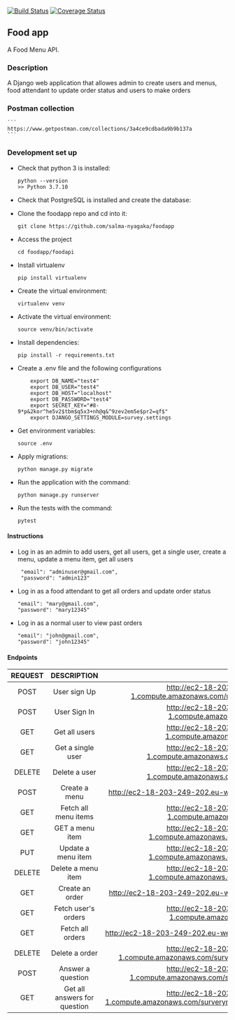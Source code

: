 [![Build Status](https://app.travis-ci.com/salma-nyagaka/foodapp.svg?branch=develop)](https://app.travis-ci.com/salma-nyagaka/foodapp)
[![Coverage Status](https://coveralls.io/repos/github/salma-nyagaka/foodapp/badge.svg?branch=develop)](https://coveralls.io/github/salma-nyagaka/foodapp?branch=develop)


## Food app
A Food Menu API.

### Description
A Django web application that allowes admin to create users and menus, food attendant to update order status and users to make orders

### Postman collection

    ```
    https://www.getpostman.com/collections/3a4ce9cdbada9b9b137a
    ```

### Development set up

-   Check that python 3 is installed:

    ```
    python --version
    >> Python 3.7.10
    ```

-   Check that PostgreSQL is installed and create the database:


-   Clone the foodapp repo and cd into it:

    ```
    git clone https://github.com/salma-nyagaka/foodapp
    ```

- Access the project

    ```
    cd foodapp/foodapi
    ```

- Install virtualenv

    ```
    pip install virtualenv
    ```

-   Create the virtual environment:

    ```
    virtualenv venv
    ```

-   Activate the virtual environment:

    ```
    source venv/bin/activate
    ```

-   Install dependencies:

    ```
    pip install -r requirements.txt 
    ```

-   Create a .env file and the following configurations

    ```
        export DB_NAME="test4"
        export DB_USER="test4"
        export DB_HOST="localhost"
        export DB_PASSWORD="test4"
        export SECRET_KEY="#8-9*p&2kor^he5v2$tbm$q5x3+nh@q&^9zev2em5e$pr2=qf$"
        export DJANGO_SETTINGS_MODULE=survey.settings

    ```

-   Get environment variables:

    ```
    source .env
    ```

-   Apply migrations:

    ```
    python manage.py migrate
    ```

-   Run the application with the command:

    ```
    python manage.py runserver 
    ```

-   Run the tests with the command:

    ```
    pytest
    ```
 #### Instructions 
 - Log in as an admin to add users, get all users, get a single user, create a menu, 
 update a menu item, get all users

   ```
    "email": "adminuser@gmail.com",
    "password": "admin123"
    ```
 - Log in as a food attendant to get all orders and update order status

    ```
    "email": "mary@gmail.com",
    "password": "mary12345"
    ```

 - Log in as a normal user to view past orders

    ```
    "email": "john@gmail.com",
    "password": "john12345"
    ```
 

 #### Endpoints
| REQUEST | DESCRIPTION  | URL  |
| :-----: | :-: | :-: |
| POST | User sign Up|  http://ec2-18-203-249-202.eu-west-1.compute.amazonaws.com/users/register?is_admin=is_admin |
| POST | User Sign In|  http://ec2-18-203-249-202.eu-west-1.compute.amazonaws.com/users/login |
| GET | Get all users|  http://ec2-18-203-249-202.eu-west-1.compute.amazonaws.com/users/details|
| GET | Get a single user|  http://ec2-18-203-249-202.eu-west-1.compute.amazonaws.com/users/details/{{user_id}} |
| DELETE | Delete a user|  http://ec2-18-203-249-202.eu-west-1.compute.amazonaws.com/users/details/{{user_id}} |
| POST | Create a menu|  http://ec2-18-203-249-202.eu-west-1.compute.amazonaws.com/menu/ |
| GET | Fetch all menu items |  http://ec2-18-203-249-202.eu-west-1.compute.amazonaws.com/menu/items |
| GET | GET a menu item|  http://ec2-18-203-249-202.eu-west-1.compute.amazonaws.com/menu/item/{{menu_id}} |
| PUT | Update a menu item | http://ec2-18-203-249-202.eu-west-1.compute.amazonaws.com/menu/item/{{menu_id}} |
| DELETE | Delete a menu item|  http://ec2-18-203-249-202.eu-west-1.compute.amazonaws.com/menu/item/{{menu_id}} |
| GET | Create an order|  http://ec2-18-203-249-202.eu-west-1.compute.amazonaws.com/order/ |
| GET | Fetch user's orders |  http://ec2-18-203-249-202.eu-west-1.compute.amazonaws.com/order/user |
| GET | Fetch all orders | http://ec2-18-203-249-202.eu-west-1.compute.amazonaws.com/order/all |
| DELETE | Delete a order|  http://ec2-18-203-249-202.eu-west-1.compute.amazonaws.com/surverymanager/question/{{question_id}} |
| POST | Answer a question | http://ec2-18-203-249-202.eu-west-1.compute.amazonaws.com/surverymanager/question/answer/ |
| GET | Get all answers for question|  http://ec2-18-203-249-202.eu-west-1.compute.amazonaws.com/surverymanager/question/answer/{{question_id}} |
